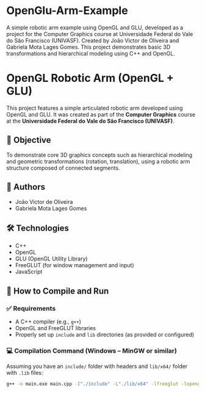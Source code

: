 # OpenGlu-Arm-Example
A simple robotic arm example using OpenGL and GLU, developed as a project for the Computer Graphics course at Universidade Federal do Vale do São Francisco (UNIVASF). Created by João Victor de Oliveira and Gabriela Mota Lages Gomes.  This project demonstrates basic 3D transformations and hierarchical modeling using C++ and OpenGL.
# OpenGL Robotic Arm (OpenGL + GLU)

This project features a simple articulated robotic arm developed using OpenGL and GLU. It was created as part of the **Computer Graphics** course at the **Universidade Federal do Vale do São Francisco (UNIVASF)**.

## 🎯 Objective

To demonstrate core 3D graphics concepts such as hierarchical modeling and geometric transformations (rotation, translation), using a robotic arm structure composed of connected segments.

## 👥 Authors

- João Victor de Oliveira  
- Gabriela Mota Lages Gomes

## 🛠 Technologies

- C++
- OpenGL
- GLU (OpenGL Utility Library)
- FreeGLUT (for window management and input)
- JavaScript

## 🚀 How to Compile and Run

### ✅ Requirements

- A C++ compiler (e.g., `g++`)
- OpenGL and FreeGLUT libraries
- Properly set up `include` and `lib` directories (as provided or configured)

### 💻 Compilation Command (Windows – MinGW or similar)

Assuming you have an `include/` folder with headers and `lib/x64/` folder with `.lib` files:

```bash
g++ -o main.exe main.cpp -I"./include" -L"./lib/x64" -lfreeglut -lopengl32 -lglu32
